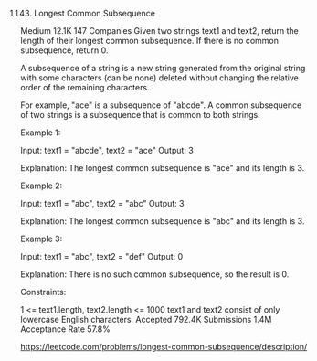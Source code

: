 1143. Longest Common Subsequence

Medium
12.1K
147
Companies
Given two strings text1 and text2, return the length of their longest common subsequence. If there is no common subsequence, return 0.

A subsequence of a string is a new string generated from the original string with some characters (can be none) deleted without changing the relative order of the remaining characters.

For example, "ace" is a subsequence of "abcde".
A common subsequence of two strings is a subsequence that is common to both strings.

 

Example 1:

Input: text1 = "abcde", text2 = "ace" 
Output: 3  

Explanation: The longest common subsequence is "ace" and its length is 3.


Example 2:

Input: text1 = "abc", text2 = "abc"
Output: 3

Explanation: The longest common subsequence is "abc" and its length is 3.


Example 3:

Input: text1 = "abc", text2 = "def"
Output: 0

Explanation: There is no such common subsequence, so the result is 0.
 

Constraints:

1 <= text1.length, text2.length <= 1000
text1 and text2 consist of only lowercase English characters.
Accepted
792.4K
Submissions
1.4M
Acceptance Rate
57.8%

https://leetcode.com/problems/longest-common-subsequence/description/

